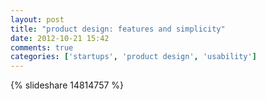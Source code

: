 ```yaml
---
layout: post
title: "product design: features and simplicity"
date: 2012-10-21 15:42
comments: true
categories: ['startups', 'product design', 'usability']
---
```


{% slideshare 14814757 %}
